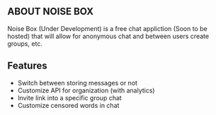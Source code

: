 ## ABOUT NOISE BOX

Noise Box (Under Development) is a free chat appliction (Soon to be hosted) that will allow for anonymous chat and between users create groups, etc.

## Features

- Switch between storing messages or not
- Customize API for organization (with analytics)
- Invite link into a specific group chat 
- Customize censored words in chat